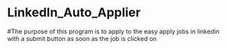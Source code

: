 # LinkedIn_Auto_Applier
#The purpose of this program is to apply to the easy apply jobs in linkedin with a submit button as soon as the job is clicked on
